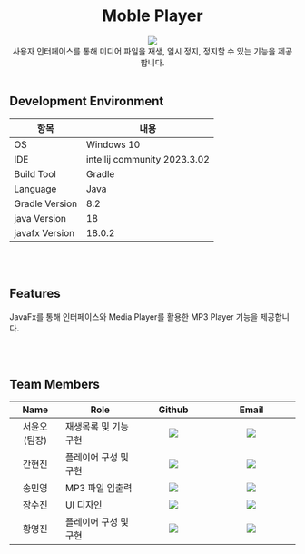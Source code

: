 <div align="center">
<h1>Moble Player</h1>
<img src = "https://github.com/Moble-MP3Player/MoblePlayer/assets/54611807/ea14f057-9473-4ff0-bf5a-100432e7c46b">

<br>
 사용자 인터페이스를 통해 미디어 파일을 재생, 일시 정지, 정지할 수 있는 기능을 제공합니다. 

<br>
<br>
</div>




## Development Environment
|항목|내용|
|---|------|
|OS|Windows 10|
|IDE|intellij community 2023.3.02|
|Build Tool|Gradle|
|Language|Java|
|Gradle Version|	8.2 |
|java Version | 18 |
|javafx Version | 18.0.2 |

<br>
<br>


## Features
JavaFx를 통해 인터페이스와 Media Player를 활용한 MP3 Player 기능을 제공합니다.

<br>
<br>



## Team Members

<table width="788">
<thead>
<tr>
<th width="100" align="center">Name</th>
<th width="200" align="center">Role</th>
<th width="150" align="center">Github</th>
<th width="225" align="center">Email</th>
</tr> 
</thead>
<tbody>
    <tr>
        <td width="100" align="center">서윤오<br>(팀장)</td>
        <td width="200">재생목록 및 기능 구현</td>
        <td width="100" align="center">
          <a href="https://github.com/seo0jjjjj">
            <img src="http://img.shields.io/badge/seo0jjjjj-655ced?style=social&logo=github"/>
          </a>
        </td>
        <td width="175" align="center">
          <a href="mailto:seo0jjjjj@gmail.com"><img src="https://img.shields.io/static/v1?label=&message=seo0jjjjj@gmail.com&color=blue&style=flat-square&logo=gmail"></a>
        </td>
    </tr>
    <tr>
        <td width="100" align="center">간현진</td>
        <td width="200">플레이어 구성 및 구현 </td>
        <td width="100" align="center">  
          <a href="https://github.com/KanHyoeonJin">
            <img src="http://img.shields.io/badge/KanHyoeonJin-655ced?style=social&logo=github"/>
          </a>
        </td>
        <td width="175" align="center">
          <a href="mailto:toa0709@gmail.com"><img src="https://img.shields.io/static/v1?label=&message=toa0709@gmail.com&color=gray&style=flat-square&logo=gmail"></a>
        </td>
    </tr>
    <tr>
        <td width="100" align="center">송민영</td>
        <td width="200"> MP3 파일 입출력 </td>
        <td width="100" align="center">  
          <a href="https://github.com/mmmmnn0">
            <img src="http://img.shields.io/badge/mmmmnn0-655ced?style=social&logo=github"/>
          </a>
        </td>
        <td width="175" align="center">
          <a href="mailto:smy5260@gmail.com"><img src="https://img.shields.io/static/v1?label=&message=smy5260@gmail.com&color=gray&style=flat-square&logo=gmail"></a>
        </td>
    </tr>  
    <tr>
        <td width="100" align="center">장수진</td>
        <td width="200">UI 디자인</td>
        <td width="100" align="center">
          <a href="https://github.com/soiojin">
            <img src="http://img.shields.io/badge/soiojin-655ced?style=social&logo=github"/>
          </a>
        </td>
        <td width="175" align="center">
          <a href="mailto:dori022662@gmail.com"><img src="https://img.shields.io/static/v1?label=&message=dori022662@gmail.com&color=lightblue&style=flat-square&logo=gmail"></a>
        </td>
    </tr>
    <tr>
        <td width="100" align="center">황영진</td>
        <td width="200">플레이어 구성 및 구현 </td>
        <td width="100" align="center">
          <a href="https://github.com/bakuuuuuuu">
            <img src="http://img.shields.io/badge/bakuuuuuuu-655ced?style=social&logo=github"/>
          </a>
        </td>
        <td width="175" align="center">
          <a href="mailto:j5672974@gmail.com"><img src="https://img.shields.io/static/v1?label=&message=j5672974@gmail.com&color=yellow&style=flat-square&logo=gmail"></a>
        </td>
    </tr>
</tbody>
</table>
